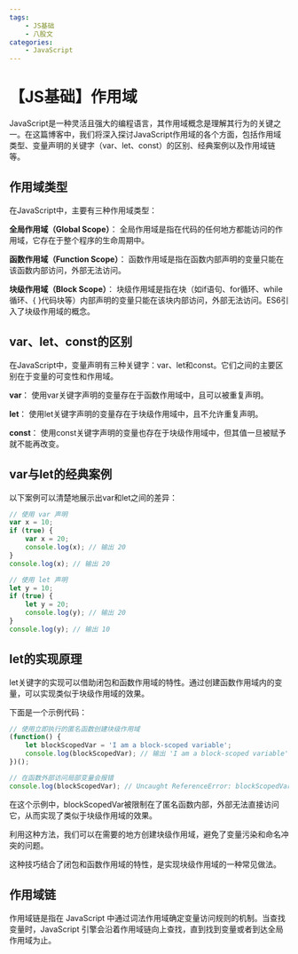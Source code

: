 ```yaml
---
tags:
    - JS基础
    - 八股文
categories:
    - JavaScript
---
```


# 【JS基础】作用域

JavaScript是一种灵活且强大的编程语言，其作用域概念是理解其行为的关键之一。在这篇博客中，我们将深入探讨JavaScript作用域的各个方面，包括作用域类型、变量声明的关键字（var、let、const）的区别、经典案例以及作用域链等。

## 作用域类型
在JavaScript中，主要有三种作用域类型：

**全局作用域（Global Scope）**： 全局作用域是指在代码的任何地方都能访问的作用域，它存在于整个程序的生命周期中。

**函数作用域（Function Scope）**： 函数作用域是指在函数内部声明的变量只能在该函数内部访问，外部无法访问。

**块级作用域（Block Scope）**： 块级作用域是指在块（如if语句、for循环、while循环、{ }代码块等）内部声明的变量只能在该块内部访问，外部无法访问。ES6引入了块级作用域的概念。

## var、let、const的区别
在JavaScript中，变量声明有三种关键字：var、let和const。它们之间的主要区别在于变量的可变性和作用域。

**var**： 使用var关键字声明的变量存在于函数作用域中，且可以被重复声明。

**let**： 使用let关键字声明的变量存在于块级作用域中，且不允许重复声明。

**const**： 使用const关键字声明的变量也存在于块级作用域中，但其值一旦被赋予就不能再改变。

## var与let的经典案例

以下案例可以清楚地展示出var和let之间的差异：

```javascript
// 使用 var 声明
var x = 10;
if (true) {
    var x = 20;
    console.log(x); // 输出 20
}
console.log(x); // 输出 20

// 使用 let 声明
let y = 10;
if (true) {
    let y = 20;
    console.log(y); // 输出 20
}
console.log(y); // 输出 10
```

## let的实现原理
let关键字的实现可以借助闭包和函数作用域的特性。通过创建函数作用域内的变量，可以实现类似于块级作用域的效果。

下面是一个示例代码：

```javascript
// 使用立即执行的匿名函数创建块级作用域
(function() {
    let blockScopedVar = 'I am a block-scoped variable';
    console.log(blockScopedVar); // 输出 'I am a block-scoped variable'
})();

// 在函数外部访问局部变量会报错
console.log(blockScopedVar); // Uncaught ReferenceError: blockScopedVar is not defined
```

在这个示例中，blockScopedVar被限制在了匿名函数内部，外部无法直接访问它，从而实现了类似于块级作用域的效果。

利用这种方法，我们可以在需要的地方创建块级作用域，避免了变量污染和命名冲突的问题。

这种技巧结合了闭包和函数作用域的特性，是实现块级作用域的一种常见做法。

## 作用域链
作用域链是指在 JavaScript 中通过词法作用域确定变量访问规则的机制。当查找变量时，JavaScript 引擎会沿着作用域链向上查找，直到找到变量或者到达全局作用域为止。